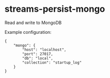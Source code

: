 streams-persist-mongo
=====================

Read and write to MongoDB

Example configuration:

    {
        "mongo": {
            "host": "localhost",
            "port": 27017,
            "db": "local",
            "collection": "startup_log"
        }
    }

